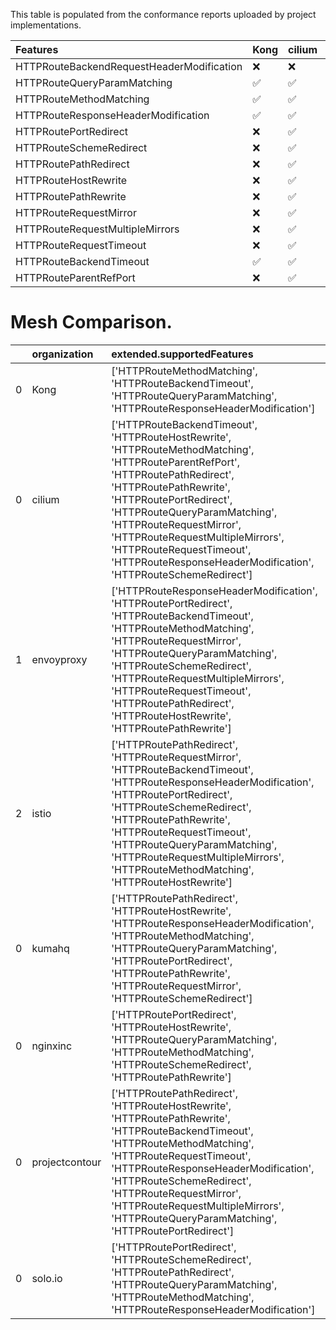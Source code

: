 This table is populated from the conformance reports uploaded by project implementations.

| Features                                  | Kong               | cilium             | envoyproxy         | istio              | kumahq             | nginxinc           | projectcontour     | solo.io            |
|:------------------------------------------|:-------------------|:-------------------|:-------------------|:-------------------|:-------------------|:-------------------|:-------------------|:-------------------|
| HTTPRouteBackendRequestHeaderModification | :x:                | :x:                | :x:                | :x:                | :x:                | :x:                | :x:                | :x:                |
| HTTPRouteQueryParamMatching               | :white_check_mark: | :white_check_mark: | :white_check_mark: | :white_check_mark: | :white_check_mark: | :white_check_mark: | :white_check_mark: | :white_check_mark: |
| HTTPRouteMethodMatching                   | :white_check_mark: | :white_check_mark: | :white_check_mark: | :white_check_mark: | :white_check_mark: | :white_check_mark: | :white_check_mark: | :white_check_mark: |
| HTTPRouteResponseHeaderModification       | :white_check_mark: | :white_check_mark: | :white_check_mark: | :white_check_mark: | :white_check_mark: | :x:                | :white_check_mark: | :white_check_mark: |
| HTTPRoutePortRedirect                     | :x:                | :white_check_mark: | :white_check_mark: | :white_check_mark: | :white_check_mark: | :white_check_mark: | :white_check_mark: | :white_check_mark: |
| HTTPRouteSchemeRedirect                   | :x:                | :white_check_mark: | :white_check_mark: | :white_check_mark: | :white_check_mark: | :white_check_mark: | :white_check_mark: | :white_check_mark: |
| HTTPRoutePathRedirect                     | :x:                | :white_check_mark: | :white_check_mark: | :white_check_mark: | :white_check_mark: | :x:                | :white_check_mark: | :white_check_mark: |
| HTTPRouteHostRewrite                      | :x:                | :white_check_mark: | :white_check_mark: | :white_check_mark: | :white_check_mark: | :white_check_mark: | :white_check_mark: | :x:                |
| HTTPRoutePathRewrite                      | :x:                | :white_check_mark: | :white_check_mark: | :white_check_mark: | :white_check_mark: | :white_check_mark: | :white_check_mark: | :x:                |
| HTTPRouteRequestMirror                    | :x:                | :white_check_mark: | :white_check_mark: | :white_check_mark: | :white_check_mark: | :x:                | :white_check_mark: | :x:                |
| HTTPRouteRequestMultipleMirrors           | :x:                | :white_check_mark: | :white_check_mark: | :white_check_mark: | :x:                | :x:                | :white_check_mark: | :x:                |
| HTTPRouteRequestTimeout                   | :x:                | :white_check_mark: | :white_check_mark: | :white_check_mark: | :x:                | :x:                | :white_check_mark: | :x:                |
| HTTPRouteBackendTimeout                   | :white_check_mark: | :white_check_mark: | :white_check_mark: | :white_check_mark: | :x:                | :x:                | :white_check_mark: | :x:                |
| HTTPRouteParentRefPort                    | :x:                | :white_check_mark: | :x:                | :x:                | :x:                | :x:                | :x:                | :x:                |

# Mesh Comparison.

|    | organization   | extended.supportedFeatures                                                                                                                                                                                                                                                                                                                                                  |
|---:|:---------------|:----------------------------------------------------------------------------------------------------------------------------------------------------------------------------------------------------------------------------------------------------------------------------------------------------------------------------------------------------------------------------|
|  0 | Kong           | ['HTTPRouteMethodMatching', 'HTTPRouteBackendTimeout', 'HTTPRouteQueryParamMatching', 'HTTPRouteResponseHeaderModification']                                                                                                                                                                                                                                                |
|  0 | cilium         | ['HTTPRouteBackendTimeout', 'HTTPRouteHostRewrite', 'HTTPRouteMethodMatching', 'HTTPRouteParentRefPort', 'HTTPRoutePathRedirect', 'HTTPRoutePathRewrite', 'HTTPRoutePortRedirect', 'HTTPRouteQueryParamMatching', 'HTTPRouteRequestMirror', 'HTTPRouteRequestMultipleMirrors', 'HTTPRouteRequestTimeout', 'HTTPRouteResponseHeaderModification', 'HTTPRouteSchemeRedirect'] |
|  1 | envoyproxy     | ['HTTPRouteResponseHeaderModification', 'HTTPRoutePortRedirect', 'HTTPRouteBackendTimeout', 'HTTPRouteMethodMatching', 'HTTPRouteRequestMirror', 'HTTPRouteQueryParamMatching', 'HTTPRouteSchemeRedirect', 'HTTPRouteRequestMultipleMirrors', 'HTTPRouteRequestTimeout', 'HTTPRoutePathRedirect', 'HTTPRouteHostRewrite', 'HTTPRoutePathRewrite']                           |
|  2 | istio          | ['HTTPRoutePathRedirect', 'HTTPRouteRequestMirror', 'HTTPRouteBackendTimeout', 'HTTPRouteResponseHeaderModification', 'HTTPRoutePortRedirect', 'HTTPRouteSchemeRedirect', 'HTTPRoutePathRewrite', 'HTTPRouteRequestTimeout', 'HTTPRouteQueryParamMatching', 'HTTPRouteRequestMultipleMirrors', 'HTTPRouteMethodMatching', 'HTTPRouteHostRewrite']                           |
|  0 | kumahq         | ['HTTPRoutePathRedirect', 'HTTPRouteHostRewrite', 'HTTPRouteResponseHeaderModification', 'HTTPRouteMethodMatching', 'HTTPRouteQueryParamMatching', 'HTTPRoutePortRedirect', 'HTTPRoutePathRewrite', 'HTTPRouteRequestMirror', 'HTTPRouteSchemeRedirect']                                                                                                                    |
|  0 | nginxinc       | ['HTTPRoutePortRedirect', 'HTTPRouteHostRewrite', 'HTTPRouteQueryParamMatching', 'HTTPRouteMethodMatching', 'HTTPRouteSchemeRedirect', 'HTTPRoutePathRewrite']                                                                                                                                                                                                              |
|  0 | projectcontour | ['HTTPRoutePathRedirect', 'HTTPRouteHostRewrite', 'HTTPRoutePathRewrite', 'HTTPRouteBackendTimeout', 'HTTPRouteMethodMatching', 'HTTPRouteRequestTimeout', 'HTTPRouteResponseHeaderModification', 'HTTPRouteSchemeRedirect', 'HTTPRouteRequestMirror', 'HTTPRouteRequestMultipleMirrors', 'HTTPRouteQueryParamMatching', 'HTTPRoutePortRedirect']                           |
|  0 | solo.io        | ['HTTPRoutePortRedirect', 'HTTPRouteSchemeRedirect', 'HTTPRoutePathRedirect', 'HTTPRouteQueryParamMatching', 'HTTPRouteMethodMatching', 'HTTPRouteResponseHeaderModification']                                                                                                                                                                                              |
